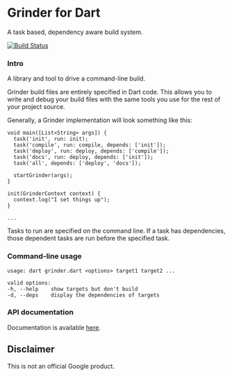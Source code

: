 # Grinder for Dart

A task based, dependency aware build system.

[![Build Status](https://drone.io/github.com/google/grinder.dart/status.png)](https://drone.io/github.com/google/grinder.dart/latest)

### Intro

A library and tool to drive a command-line build.

Grinder build files are entirely specified in Dart code. This allows you to
write and debug your build files with the same tools you use for the rest of
your project source.

Generally, a Grinder implementation will look something like this:

    void main([List<String> args]) {
      task('init', run: init);
      task('compile', run: compile, depends: ['init']);
      task('deploy', run: deploy, depends: ['compile']);
      task('docs', run: deploy, depends: ['init']);
      task('all', depends: ['deploy', 'docs']);

      startGrinder(args);
    }

    init(GrinderContext context) {
      context.log("I set things up");
    }

    ...

Tasks to run are specified on the command line. If a task has dependencies,
those dependent tasks are run before the specified task.

### Command-line usage
    usage: dart grinder.dart <options> target1 target2 ...

    valid options:
    -h, --help    show targets but don't build
    -d, --deps    display the dependencies of targets

### API documentation

Documentation is available [here][docs].

[docs]: http://www.dartdocs.org/documentation/grinder/latest

## Disclaimer

This is not an official Google product.